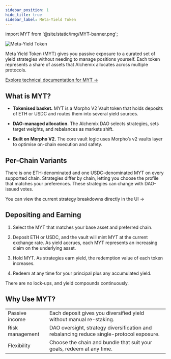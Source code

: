 ```yaml
---
sidebar_position: 1
hide_title: true
sidebar_label: Meta-Yield Token
---
```


import MYT from '@site/static/img/MYT-banner.png';

<img src={MYT} alt="Meta-Yield Token" class="banner-spacing" />

Meta Yield Token (MYT) gives you passive exposure to a curated set of yield strategies without needing to manage positions yourself. Each token represents a share of assets that Alchemix allocates across multiple protocols.

[Explore technical documentation for MYT →](../../dev/myt/meta-yield-token)

## What is MYT?

- **Tokenised basket.** MYT is a Morpho V2 Vault token that holds deposits of ETH or USDC and routes them into several yield sources.

- **DAO-managed allocation.** The Alchemix DAO selects strategies, sets target weights, and rebalances as markets shift.

- **Built on Morpho V2.** The core vault logic uses Morpho’s v2 vaults layer to optimise on-chain execution and safety.

## Per-Chain Variants

There is one ETH-denominated and one USDC-denominated MYT on every supported chain. Strategies differ by chain, letting you choose the profile that matches your preferences. These strategies can change with DAO-issued votes.

You can view the current strategy breakdowns directly in the UI →

## Depositing and Earning

1. Select the MYT that matches your base asset and preferred chain.

2. Deposit ETH or USDC, and the vault will mint MYT at the current exchange rate. As yield accrues, each MYT represents an increasing claim on the underlying asset.

3. Hold MYT. As strategies earn yield, the redemption value of each token increases.

4. Redeem at any time for your principal plus any accumulated yield.

There are no lock-ups, and yield compounds continuously.

## Why Use MYT?

|                 |                                                                                          |
| --------------- | ---------------------------------------------------------------------------------------- |
| Passive income  | Each deposit gives you diversified yield without manual re-staking.                      |
| Risk management | DAO oversight, strategy diversification and rebalancing reduce single-protocol exposure. |
| Flexibility     | Choose the chain and bundle that suit your goals, redeem at any time.                    |
